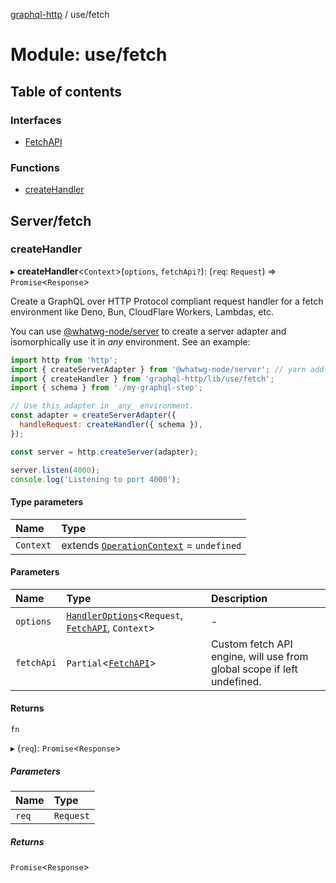 [graphql-http](../README.md) / use/fetch

# Module: use/fetch

## Table of contents

### Interfaces

- [FetchAPI](../interfaces/use_fetch.FetchAPI.md)

### Functions

- [createHandler](use_fetch.md#createhandler)

## Server/fetch

### createHandler

▸ **createHandler**<`Context`\>(`options`, `fetchApi?`): (`req`: `Request`) => `Promise`<`Response`\>

Create a GraphQL over HTTP Protocol compliant request handler for
a fetch environment like Deno, Bun, CloudFlare Workers, Lambdas, etc.

You can use [@whatwg-node/server](https://github.com/ardatan/whatwg-node/tree/master/packages/server) to create a server adapter and
isomorphically use it in _any_ environment. See an example:

```js
import http from 'http';
import { createServerAdapter } from '@whatwg-node/server'; // yarn add @whatwg-node/server
import { createHandler } from 'graphql-http/lib/use/fetch';
import { schema } from './my-graphql-step';

// Use this adapter in _any_ environment.
const adapter = createServerAdapter({
  handleRequest: createHandler({ schema }),
});

const server = http.createServer(adapter);

server.listen(4000);
console.log('Listening to port 4000');
```

#### Type parameters

| Name | Type |
| :------ | :------ |
| `Context` | extends [`OperationContext`](handler.md#operationcontext) = `undefined` |

#### Parameters

| Name | Type | Description |
| :------ | :------ | :------ |
| `options` | [`HandlerOptions`](../interfaces/handler.HandlerOptions.md)<`Request`, [`FetchAPI`](../interfaces/use_fetch.FetchAPI.md), `Context`\> | - |
| `fetchApi` | `Partial`<[`FetchAPI`](../interfaces/use_fetch.FetchAPI.md)\> | Custom fetch API engine, will use from global scope if left undefined. |

#### Returns

`fn`

▸ (`req`): `Promise`<`Response`\>

##### Parameters

| Name | Type |
| :------ | :------ |
| `req` | `Request` |

##### Returns

`Promise`<`Response`\>
